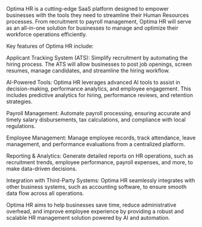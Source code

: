 Optima HR is a cutting-edge SaaS platform designed to empower businesses with the tools they need to streamline their Human Resources processes. From recruitment to payroll management, Optima HR will serve as an all-in-one solution for businesses to manage and optimize their workforce operations efficiently.

Key features of Optima HR include:

Applicant Tracking System (ATS): Simplify recruitment by automating the hiring process. The ATS will allow businesses to post job openings, screen resumes, manage candidates, and streamline the hiring workflow.

AI-Powered Tools: Optima HR leverages advanced AI tools to assist in decision-making, performance analytics, and employee engagement. This includes predictive analytics for hiring, performance reviews, and retention strategies.

Payroll Management: Automate payroll processing, ensuring accurate and timely salary disbursements, tax calculations, and compliance with local regulations.

Employee Management: Manage employee records, track attendance, leave management, and performance evaluations from a centralized platform.

Reporting & Analytics: Generate detailed reports on HR operations, such as recruitment trends, employee performance, payroll expenses, and more, to make data-driven decisions.

Integration with Third-Party Systems: Optima HR seamlessly integrates with other business systems, such as accounting software, to ensure smooth data flow across all operations.

Optima HR aims to help businesses save time, reduce administrative overhead, and improve employee experience by providing a robust and scalable HR management solution powered by AI and automation.
